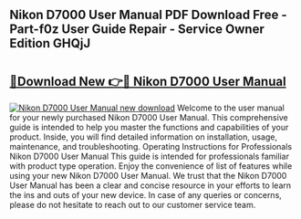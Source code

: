 ## Nikon D7000 User Manual PDF Download Free - Part-f0z User Guide Repair - Service Owner Edition GHQjJ

# <h2><a href="http://cf14309.oget.top/?id=Nikon+D7000+User+Manual">🔗Download New 👉🔴 Nikon D7000 User Manual</a></h2>

[![Nikon D7000 User Manual new download](https://i.imgur.com/5g1atiW.png)](http://cf14309.oget.top/?id=Nikon+D7000+User+Manual)
Welcome to the user manual for your newly purchased Nikon D7000 User Manual. This comprehensive guide is intended to help you master the functions and capabilities of your product. Inside, you will find detailed information on installation, usage, maintenance, and troubleshooting. Operating Instructions for Professionals Nikon D7000 User Manual This guide is intended for professionals familiar with product type operation. Enjoy the convenience of list of features while using your new Nikon D7000 User Manual. We trust that the Nikon D7000 User Manual has been a clear and concise resource in your efforts to learn the ins and outs of your new device. In case of any queries or concerns, please do not hesitate to reach out to our customer service team.
